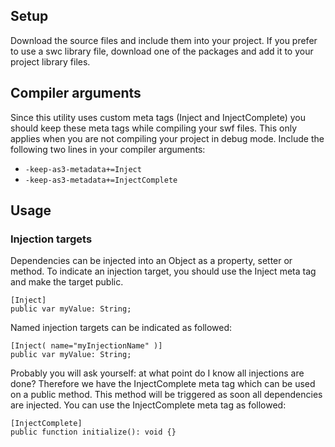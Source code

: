 ## Setup

Download the source files and include them into your project. If you prefer to use a swc library file, download one of the packages and add it to your project library files.

## Compiler arguments

Since this utility uses custom meta tags (Inject and InjectComplete) you should keep these meta tags while compiling your swf files. This only applies when you are not compiling your project in debug mode. Include the following two lines in your compiler arguments:

* `-keep-as3-metadata+=Inject`
* `-keep-as3-metadata+=InjectComplete`

## Usage

### Injection targets

Dependencies can be injected into an Object as a property, setter or method. To indicate an injection target, you should use the Inject meta tag and make the target public.

    [Inject]
    public var myValue: String;

Named injection targets can be indicated as followed:

    [Inject( name="myInjectionName" )]
    public var myValue: String;

Probably you will ask yourself: at what point do I know all injections are done? Therefore we have the InjectComplete meta tag which can be used on a public method. This method will be triggered as soon all dependencies are injected. You can use the InjectComplete meta tag as followed:

    [InjectComplete]
    public function initialize(): void {}